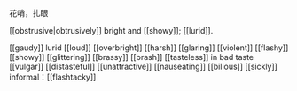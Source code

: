 花哨，扎眼

[[obstrusive|obtrusively]] bright and [[showy]]; [[lurid]].

[[gaudy]]
lurid
[[loud]]
[[overbright]]
[[harsh]]
[[glaring]]
[[violent]]
[[flashy]]
[[showy]]
[[glittering]]
[[brassy]]
[[brash]]
[[tasteless]]
in bad taste
[[vulgar]]
[[distasteful]]
[[unattractive]]
[[nauseating]]
[[bilious]]
[[sickly]]
informal：[[flashtacky]]